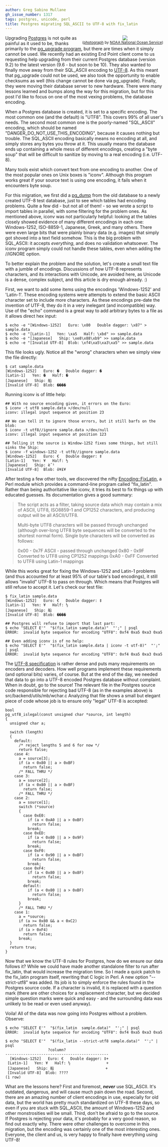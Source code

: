 ```yaml
---
author: Greg Sabino Mullane
gh_issue_number: 1317
tags: postgres, unicode, perl
title: Postgres migrating SQL_ASCII to UTF-8 with fix_latin
---
```


<div class="separator" style="clear: both; float:right; text-align: center;"><a href="/blog/2017/07/21/postgres-migrating-sqlascii-to-utf-8/image-0.jpeg" imageanchor="1" style="clear: right; margin-bottom: 1em; margin-left: 1em;"><img border="0" data-original-height="395" data-original-width="500" src="/blog/2017/07/21/postgres-migrating-sqlascii-to-utf-8/image-0.jpeg"/></a><br/><small>(<a href="https://flic.kr/p/fZRp6G">photograph</a> by <a href="https://www.flickr.com/people/usoceangov/">NOAA National Ocean Service</a>)</small></div>

Upgrading [Postgres](https://www.postgresql.org/) is not quite as painful as it used to be, thanks
primarily to the [pg_upgrade program](https://www.postgresql.org/docs/current/static/pgupgrade.html), but there are times when it simply cannot be used.
We recently had an existing End Point client come to us requesting help upgrading from their current
Postgres database (version 9.2) to the latest version (9.6 - but soon to be 10). They also wanted
to finally move away from their SQL_ASCII encoding to [UTF-8](https://en.wikipedia.org/wiki/UTF-8). As this meant
that pg_upgrade could not be used, we also took the opportunity to enable
checksums as well (this change cannot be done via pg_upgrade). Finally, they
were moving their database server to new hardware. There were many lessons learned and bumps
along the way for this migration, but for this
post I'd like to focus on one of the most vexing problems, the database encoding.

When a Postgres database is created, it is set to a specific encoding. The most
common one (and the default) is "UTF8".  This covers
99% of all user's needs. The second most common one is the
poorly-named "SQL_ASCII" encoding, which should be named
"DANGER_DO_NOT_USE_THIS_ENCODING", because it causes nothing but trouble.
The SQL_ASCII encoding basically means no encoding at all, and simply stores
any bytes you throw at it. This usually means the database ends up containing a
whole mess of different encodings, creating a "byte soup" that will be
difficult to sanitize by moving to a real encoding (i.e. UTF-8).

Many tools exist which convert text from one encoding to another. One of the
most popular ones on Unix boxes is "iconv". Although this program works great
if your source text is using one encoding, it fails when it encounters
byte soup.

For this migration, we first did a [pg_dump](https://www.postgresql.org/docs/current/static/app-pgdump.html) from the old database to
a newly created UTF-8 test database, just to see which tables had encoding problems.
Quite a few did - but not all of them! - so we wrote a script to import tables
in parallel, with some filtering for the problem ones. As mentioned above,
iconv was not particularly helpful: looking at the tables closely showed
evidence of many different encodings in each one: Windows-1252, ISO-8859-1,  Japanese,
Greek, and many others. There were even large bits that were plainly
binary data (e.g. images) that simply got shoved into a text field somehow.
This is the big problem with SQL_ASCII: it accepts *everything*, and does no
validation whatsoever. The iconv program simply could not handle these tables,
even when adding the //IGNORE option.

To better explain the problem and the solution, let's create a small text
file with a jumble of encodings. Discussions of how UTF-8 represents
characters, and its interactions with Unicode, are avoided here, as
Unicode is a dense, complex subject, and this article is dry enough already. :)

First, we want to add some items using the encodings 'Windows-1252' and 'Latin-1'. These encoding
systems were attempts to extend the basic ASCII character set to include more characters. As these encodings
pre-date the invention of UTF-8, they do it in a very inelegant (and incompatible)
way. Use of the "echo" command is a great way to add arbitrary bytes to a file as it
allows direct hex input:

```
$ echo -e "[Windows-1252]   Euro: \x80   Double dagger: \x87" > sample.data
$ echo -e "[Latin-1]   Yen: \xa5   Half: \xbd" >> sample.data
$ echo -e "[Japanese]   Ship: \xe8\x88\xb9" >> sample.data
$ echo -e "[Invalid UTF-8]  Blob: \xf4\xa5\xa3\xa5" >> sample.data
```

This file looks ugly. Notice all the "wrong" characters when we simply view the file directly:

```
$ cat sample.data
[Windows-1252]   Euro: �   Double dagger: �
[Latin-1]   Yen: �   Half: �
[Japanese]   Ship: 船
[Invalid UTF-8]  Blob: ����
```

Running iconv is of little help:

```text
## With no source encoding given, it errors on the Euro:
$ iconv -t utf8 sample.data >/dev/null
iconv: illegal input sequence at position 23

## We can tell it to ignore those errors, but it still barfs on the blob:
$ iconv -t utf8//ignore sample.data >/dev/null
iconv: illegal input sequence at position 123

## Telling it the source is Window-1252 fixes some things, but still sinks the Ship:
$ iconv -f windows-1252 -t utf8//ignore sample.data
[Windows-1252]   Euro: €   Double dagger: ‡
[Latin-1]   Yen: ¥   Half: ½
[Japanese]   Ship: èˆ¹
[Invalid UTF-8]  Blob: ô¥£¥
```

After testing a few other tools, we discovered the nifty [Encoding::FixLatin](https://metacpan.org/pod/Encoding::FixLatin), a Perl module which provides a command-line program called "fix_latin". Rather than being authoritative like iconv, it tries its best to fix things up with educated guesses. Its documentation gives a good summary:

>  The script acts as a filter, taking source data which may contain a mix of
>  ASCII, UTF8, ISO8859-1 and CP1252 characters, and producing output will be
>  all ASCII/UTF8.
>
>  Multi-byte UTF8 characters will be passed through unchanged (although
>  over-long UTF8 byte sequences will be converted to the shortest normal
>  form). Single byte characters will be converted as follows:
>
>  0x00 - 0x7F   ASCII - passed through unchanged
>  0x80 - 0x9F   Converted to UTF8 using CP1252 mappings
>  0xA0 - 0xFF   Converted to UTF8 using Latin-1 mappings


While this works great for fixing the Windows-1252 and Latin-1 problems (and
thus accounted for at least 95% of our table's bad encodings), it still allows
"invalid" UTF-8 to pass on through. Which means that Postgres will still refuse
to accept it. Let's check our test file:

```text
$ fix_latin sample.data
[Windows-1252]   Euro: €   Double dagger: ‡
[Latin-1]   Yen: ¥   Half: ½
[Japanese]   Ship: 船
[Invalid UTF-8]  Blob: ����

## Postgres will refuse to import that last part:
$ echo "SELECT E'"  "$(fix_latin sample.data)"  "';" | psql
ERROR:  invalid byte sequence for encoding "UTF8": 0xf4 0xa5 0xa3 0xa5

## Even adding iconv is of no help:
$ echo "SELECT E'"  "$(fix_latin sample.data | iconv -t utf-8)"  "';" | psql
ERROR:  invalid byte sequence for encoding "UTF8": 0xf4 0xa5 0xa3 0xa5
```

The [UTF-8 specification](https://tools.ietf.org/html/rfc3629) is rather dense and puts many requirements on
encoders and decoders. How well programs implement these requirements (and optional
bits) varies, of course. But at the end of the day, we needed that data to go
into a UTF-8 encoded Postgres database without complaint. When in doubt, go
to the source! The relevant file in the Postgres source code responsible for
rejecting bad UTF-8 (as in the examples above) is src/backend/utils/mb/wchar.c
Analyzing that file shows a small but elegant piece of code whose job is
to ensure only "legal" UTF-8 is accepted:

```
bool
pg_utf8_islegal(const unsigned char *source, int length)
{
  unsigned char a;

  switch (length)
  {
    default:
      /* reject lengths 5 and 6 for now */
      return false;
    case 4:
      a = source[3];
      if (a < 0x80 || a > 0xBF)
        return false;
      /* FALL THRU */
    case 3:
      a = source[2];
      if (a < 0x80 || a > 0xBF)
        return false;
      /* FALL THRU */
    case 2:
      a = source[1];
      switch (*source)
      {
        case 0xE0:
          if (a < 0xA0 || a > 0xBF)
            return false;
          break;
        case 0xED:
          if (a < 0x80 || a > 0x9F)
            return false;
          break;
        case 0xF0:
          if (a < 0x90 || a > 0xBF)
            return false;
          break;
        case 0xF4:
          if (a < 0x80 || a > 0x8F)
            return false;
          break;
        default:
          if (a < 0x80 || a > 0xBF)
            return false;
          break;
      }
      /* FALL THRU */
    case 1:
      a = *source;
      if (a >= 0x80 && a < 0xC2)
        return false;
      if (a > 0xF4)
        return false;
      break;
  }
  return true;
}
```

Now that we know the UTF-8 rules for Postgres, how do we ensure our data follows it?
While we could have made another standalone filter to run after fix_latin, that would
increase the migration time. So I made a quick patch to the fix_latin program itself, rewriting
that C logic in Perl. A new option "--strict-utf8" was added. Its job is to simply enforce the
rules found in the Postgres source code. If a character is invalid, it is replaced with
a question mark (there are other choices for a replacement character, but we decided simple
question marks were quick and easy - and the surrounding data was unlikely to be read or even used anyway).

Voila! All of the data was now going into Postgres without a problem. Observe:

```text
$ echo "SELECT E'"  "$(fix_latin  sample.data)"  "';" | psql
ERROR:  invalid byte sequence for encoding "UTF8": 0xf4 0xa5 0xa3 0xa5

$ echo "SELECT E'"  "$(fix_latin --strict-utf8 sample.data)"  "';" | psql
                   ?column?
----------------------------------------------
  [Windows-1252]   Euro: €   Double dagger: ‡+
 [Latin-1]   Yen: ¥   Half: ½                +
 [Japanese]   Ship: 船                       +
 [Invalid UTF-8]  Blob: ????
(1 row)
```

What are the lessons here? First and foremost, ***never*** use SQL_ASCII. It's outdated,
dangerous, and will cause much pain down the road. Second, there are an amazing number
of client encodings in use, especially for old data, but the world has pretty much standardized
on UTF-8 these days, so even if you are stuck with SQL_ASCII, the amount of Windows-1252 and
other monstrosities will be small. Third, don't be afraid to go to the source. If Postgres
is rejecting your data, it's probably for a very good reason, so find out exactly why.
There were other challenges to overcome in this migration, but the encoding was certainly
one of the most interesting ones. Everyone, the client and us, is very happy to finally
have everything using UTF-8!
